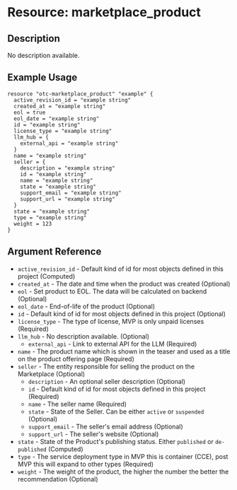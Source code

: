 # Resource: marketplace_product

## Description

No description available.

## Example Usage

```hcl
resource "otc-marketplace_product" "example" {
  active_revision_id = "example string"
  created_at = "example string"
  eol = true
  eol_date = "example string"
  id = "example string"
  license_type = "example string"
  llm_hub = {
    external_api = "example string"
  }
  name = "example string"
  seller = {
    description = "example string"
    id = "example string"
    name = "example string"
    state = "example string"
    support_email = "example string"
    support_url = "example string"
  }
  state = "example string"
  type = "example string"
  weight = 123
}
```

## Argument Reference

- `active_revision_id` - Default kind of id for most objects defined in this project
  (Computed)
- `created_at` - The date and time when the product was created
  (Optional)
- `eol` - Set product to EOL. The data will be calculated on backend
  (Optional)
- `eol_date` - End-of-life of the product
  (Optional)
- `id` - Default kind of id for most objects defined in this project
  (Optional)
- `license_type` - The type of license, MVP is only unpaid licenses
  (Required)
- `llm_hub` - No description available.
  (Optional)
  - `external_api` - Link to external API for the LLM
    (Required)
- `name` - The product name which is shown in the teaser and used as a title on the product offering page
  (Required)
- `seller` - The entity responsible for selling the product on the Marketplace
  (Optional)
  - `description` - An optional seller description
    (Optional)
  - `id` - Default kind of id for most objects defined in this project
    (Required)
  - `name` - The seller name
    (Required)
  - `state` - State of the Seller. Can be either `active` or `suspended`
    (Optional)
  - `support_email` - The seller's email address
    (Optional)
  - `support_url` - The seller's website
    (Optional)
- `state` - State of the Product's publishing status. Either `published` or `de-published`
  (Computed)
- `type` - The service deployment type in MVP this is container (CCE), post MVP this will expand to other types
  (Required)
- `weight` - The weight of the product, the higher the number the better the recommendation
  (Optional)
